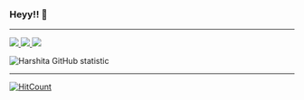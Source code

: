 ### Heyy!! 👋
---
<p>
  <a href="https://twitter.com/_mharshita">
    <img src="https://img.shields.io/badge/-Twitter-1ca0f1?style=flat-square&labelColor=1ca0f1&logo=twitter&logoColor=white&link=https://twitter.com/_mharshita">
   <a/>
   <a href="mailto:manglaharshita@gmail.com">
    <img src="https://img.shields.io/badge/-Email-c14438?style=flat-square&logo=Gmail&logoColor=white&link=mailto:manglaharshita@gmail.com">
   <a/>
    <a href="https://www.linkedin.com/in/harshita-mangla-6ab57a192">
    <img src="https://img.shields.io/badge/-Linkedin-blue?style=flat-square&logo=Linkedin&logoColor=white&link=https://www.linkedin.com/in/harshita-mangla-6ab57a192">
  <a/>
  </p>

  ![Harshita GitHub statistic](https://github-readme-stats.vercel.app/api?username=mharshita&show_icons=true)

<!--

- 🔭 I’m currently working on ...
- 🌱 I’m currently learning ...
- 👯 I’m looking to collaborate on ...
- 🤔 I’m looking for help with ...
- 💬 Ask me about ...
- 📫 How to reach me: ...
- 😄 Pronouns: ...
- ⚡ Fun fact: ...
-->
---
[![HitCount](http://hits.dwyl.com/{mharshita}/{mharshita}.svg)](http://hits.dwyl.com/{mharshita}/{mharshita})
